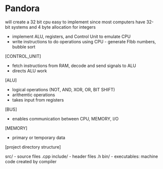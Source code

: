 # Pandora
will create a 32 bit cpu
easy to implement since most computers have 32-bit systems and 4 byte allocation for integers

- implement ALU, registers, and Control Unit to emulate CPU
- write instructions to do operations using CPU - generate FIbb numbers, bubble sort

[CONTROL_UNIT]
- fetch instructions from RAM, decode and send signals to ALU
- directs ALU work

[ALU]
- logical operations (NOT, AND, XOR, OR, BIT SHIFT)
- arithemtic operations
- takes input from registers

[BUS]
- enables communication between CPU, MEMORY, I/O

[MEMORY]
- primary or temporary data

[project directory structure]

src/ - source files .cpp
include/ - header files .h
bin/ - executables: machine code created by compiler
